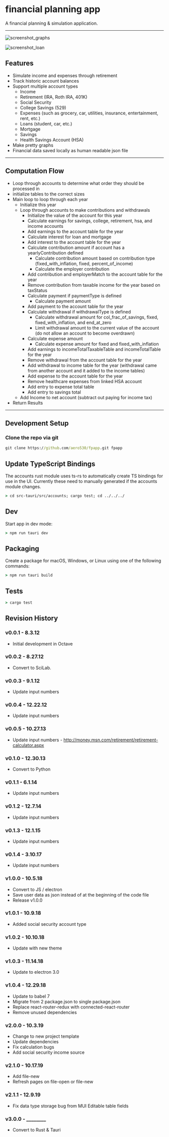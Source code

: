 # financial planning app #

A financial planning & simulation application.

---

![screenshot_graphs](https://github.com/aero530/fpapp/raw/main/resources/screenshots/graphs.png "Graph")

![screenshot_loan](https://github.com/aero530/fpapp/raw/main/resources/screenshots/loan.png "Loan")

## Features ##

* Simulate income and expenses through retirement
* Track historic account balances
* Support multiple account types
  * Income
  * Retirement (IRA, Roth IRA, 401K)
  * Social Security
  * College Savings (529)
  * Expenses (such as grocery, car, utilities, insurance, entertainment, rent, etc.)
  * Loans (student, car, etc.)
  * Mortgage
  * Savings
  * Health Savings Account (HSA)
* Make pretty graphs
* Financial data saved locally as human readable json file

---

## Computation Flow ##

* Loop through accounts to determine what order they should be processed in
* initialize tables to the correct sizes
* Main loop to loop through each year
  * Initialize this year
  * Loop through accounts to make contributions and withdrawals
    * Initialize the value of the account for this year
    * Calculate earnings for savings, college, retirement, hsa, and income accounts
    * Add earnings to the account table for the year
    * Calculate interest for loan and mortgage
    * Add interest to the account table for the year
    * Calculate contribution amount if account has a yearlyContribution defined
      * Calculate contribution amount based on contribution type (fixed_with_inflation, fixed, percent_of_income)
      * Calculate the employer contribution
    * Add contribution and employerMatch to the account table for the year
    * Remove contribution from taxable income for the year based on taxStatus
    * Calculate payment if paymentType is defined
      * Calculate payment amount
    * Add payment to the account table for the year
    * Calculate withdrawal if withdrawalType is defined
      * Calculate withdrawal amount for col_frac_of_savings, fixed, fixed_with_inflation, and end_at_zero
      * Limit withdrawal amount to the current value of the account (do not allow an account to become overdrawn)
    * Calculate expense amount
      * Calculate expense amount for fixed and fixed_with_inflation
    * Add earnings to incomeTotalTaxableTable and incomeTotalTable for the year
    * Remove withdrawal from the account table for the year
    * Add withdrawal to income table for the year (withdrawal came from another account and it added to the income tables)
    * Add expense to the account table for the year
    * Remove healthcare expenses from linked HSA account
    * Add entry to expense total table
    * Add entry to savings total
  * Add Income to net account (subtract out paying for income tax)
* Return Results

---

## Development Setup ##

### Clone the repo via git ###

```cmd
git clone https://github.com/aero530/fpapp.git fpapp
```

## Update TypeScript Bindings ##

The accounts rust module uses ts-rs to automatically create TS bindings for use in the UI. Currently these 
need to manually generated if the accounts module changes.

```cmd
> cd src-tauri/src/accounts; cargo test; cd ../../../
```

## Dev ##

Start app in dev mode:

```cmd
> npm run tauri dev
```

## Packaging ##

Create a package for macOS, Windows, or Linux using one of the following commands:

```cmd
> npm run tauri build
```

<!-- ```cmd
> cargo build --release
``` -->

## Tests ##

```cmd
> cargo test
```

## Revision History ##

### v0.0.1 - 8.3.12 ###

* Initial development in Octave

### v0.0.2 - 8.27.12 ###

* Convert to SciLab.

### v0.0.3 - 9.1.12 ###

* Update input numbers

### v0.0.4 - 12.22.12 ###

* Update input numbers

### v0.0.5 - 10.27.13 ###

* Update input numbers - http://money.msn.com/retirement/retirement-calculator.aspx

### v0.1.0 - 12.30.13 ###

* Convert to Python

### v0.1.1 - 6.1.14 ###

* Update input numbers

### v0.1.2 - 12.7.14 ###

* Update input numbers

### v0.1.3 - 12.1.15 ###

* Update input numbers

### v0.1.4 - 3.10.17 ###

* Update input numbers

### v1.0.0 - 10.5.18 ###

* Convert to JS / electron
* Save user data as json instead of at the beginning of the code file
* Release v1.0.0

### v1.0.1 - 10.9.18 ###

* Added social security account type

### v1.0.2 - 10.10.18 ###

* Update with new theme

### v1.0.3 - 11.14.18 ###

* Update to electron 3.0

### v1.0.4 - 12.29.18 ###

* Update to babel 7
* Migrate from 2 package.json to single package.json
* Replace react-router-redux with connected-react-router
* Remove unused dependencies

### v2.0.0 - 10.3.19 ###

* Change to new project template
* Update dependencies
* Fix calculation bugs
* Add social security income source

### v2.1.0 - 10.17.19 ###

* Add file-new
* Refresh pages on file-open or file-new

### v2.1.1 - 12.9.19 ###

* Fix data type storage bug from MUI Editable table fields

### v3.0.0 - ________ ###

* Convert to Rust & Tauri
